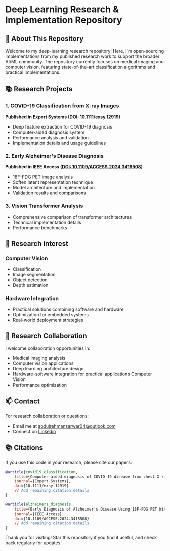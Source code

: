 # Deep Learning Research & Implementation Repository

## 🎯 About This Repository
Welcome to my deep-learning research repository! Here, I'm open-sourcing implementations from my published research work to support the broader AI/ML community. The repository currently focuses on medical imaging and computer vision, featuring state-of-the-art classification algorithms and practical implementations.

## 📚 Research Projects

### 1. COVID-19 Classification from X-ray Images
**Published in Expert Systems ([DOI: 10.1111/exsy.12919](https://doi.org/10.1111/exsy.12919))**
- Deep feature extraction for COVID-19 diagnosis
- Computer-aided diagnosis system
- Performance analysis and validation
- Implementation details and usage guidelines

### 2. Early Alzheimer's Disease Diagnosis
**Published in IEEE Access ([DOI: 10.1109/ACCESS.2024.3418508](https://doi.org/10.1109/ACCESS.2024.3418508))**
- 18F-FDG PET image analysis
- Soften latent representation technique
- Model architecture and implementation
- Validation results and comparisons

### 3. Vision Transformer Analysis
- Comprehensive comparison of transformer architectures
- Technical implementation details
- Performance benchmarks

## 🔬 Research Interest

### Computer Vision
- Classification
- Image segmentation
- Object detection
- Depth estimation

### Hardware Integration
- Practical solutions combining software and hardware
- Optimization for embedded systems
- Real-world deployment strategies


## 🤝 Research Collaboration

I welcome collaboration opportunities in:
- Medical imaging analysis
- Computer vision applications
- Deep learning architecture design
- Hardware-software integration for practical applications Computer Vision 
- Performance optimization


## 📫 Contact

For research collaboration or questions:
- Email me at abdulrehmansarwar04@outlook.com
- Connect on [Linkedin](https://www.linkedin.com/in/abdul-rehman-204ba41ab)

## 📚 Citations

If you use this code in your research, please cite our papers:

```bibtex
@article{covid19_classification,
    title={Computer‐aided diagnosis of COVID‐19 disease from chest X‐ray images integrating deep feature extraction},
    journal={Expert Systems},
    doi={10.1111/exsy.12919}
    // Add remaining citation details
}

@article{alzheimers_diagnosis,
    title={Early Diagnosis of Alzheimer's Disease Using 18F-FDG PET With Soften Latent Representation},
    journal={IEEE Access},
    doi={10.1109/ACCESS.2024.3418508}
    // Add remaining citation details
}
```

Thank you for visiting! Star this repository if you find it useful, and check back regularly for updates!
